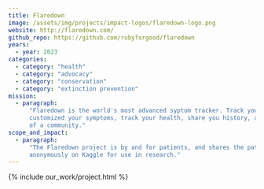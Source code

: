```yaml
---
title: Flaredown
image: /assets/img/projects/impact-logos/flaredown-logo.png
website: http://flaredown.com/
github_repo: https://github.com/rubyforgood/flaredown
years:
  - year: 2023
categories:
  - category: "health"
  - category: "advocacy"
  - category: "conservation"
  - category: "extinction prevention"
mission:
  - paragraph:
      "Flaredown is the world's most advanced syptom tracker. Track your triggers,
      customized your symptoms, track your health, share you history, and be part
      of a community."
scope_and_impact:
  - paragraph:
      "The Flaredown project is by and for patients, and shares the patient dataset
      anonymously on Kaggle for use in research."
---
```


{% include our_work/project.html %}
